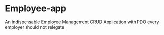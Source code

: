 # Employee-app
An indispensable Employee Management CRUD Application with PDO every employer should not relegate
